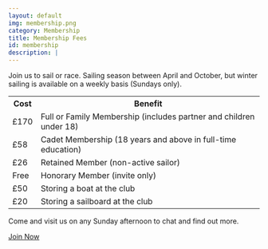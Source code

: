 ```yaml
---
layout: default
img: membership.png
category: Membership
title: Membership Fees
id: membership
description: |
---
```

  <p>Join us to sail or race. Sailing season between April and October, but winter sailing is available on a weekly basis (Sundays only).
  <table class="table table-hover">
  <tbody>
  <tr><th>Cost</th><th>Benefit</th></tr>
  <tr>
  <td>£170</td>
  <td>Full or Family Membership (includes partner and children under 18)</td>
  </tr>
  <tr>
  <td>£58</td>
  <td>Cadet Membership (18 years and above in full-time education)</td>
  </tr>
  <tr>
  <td>£26</td>
  <td>Retained Member (non-active sailor)</td>
  </tr>
  <tr>
  <td>Free</td>
  <td>Honorary Member (invite only)</td>
  </tr>
  <tr>
  <td>£50</td>
  <td>Storing a boat at the club</td>
  </tr>
  <tr>
  <td>£20</td>
  <td>Storing a sailboard at the club</td>
  </tr>
  </tbody>
  </table>

  <p>Come and visit us on any Sunday afternoon to chat and find out more.</p>
  <p><a href="https://membership.sheffieldviking.org.uk" class="btn btn-primary btn-lg pull-right">Join Now</a></p>
